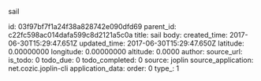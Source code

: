 sail



id: 03f97bf7f1a24f38a828742e090dfd69
parent_id: c22fc598ac014dafa599c8d2121a5c0a
title: sail
body: 
created_time: 2017-06-30T15:29:47.651Z
updated_time: 2017-06-30T15:29:47.650Z
latitude: 0.00000000
longitude: 0.00000000
altitude: 0.0000
author: 
source_url: 
is_todo: 0
todo_due: 0
todo_completed: 0
source: joplin
source_application: net.cozic.joplin-cli
application_data: 
order: 0
type_: 1